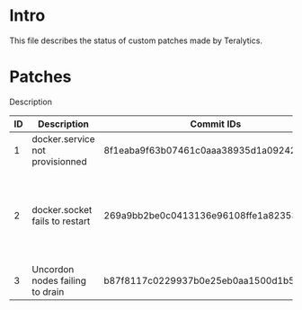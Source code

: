 Intro
=====
This file describes the status of custom patches made by Teralytics.

Patches
=======

Description

| ID | Description  | Commit IDs  | Resources | Status  |
|---|---|---|---|---|
| 1  | docker.service not provisionned | 8f1eaba9f63b07461c0aaa38935d1a09242cf51 | [PR Link](https://github.com/kubernetes-sigs/kubespray/pull/6518) | In review by Kubespray  |
| 2  | docker.socket fails to restart | 269a9bb2be0c0413136e96108ffe1a8235393fad | [Tera PR Link](https://github.com/teralytics/kubespray/pull/5) | No ideal solution found. Waiting for #1 to be merged first  |
| 3  | Uncordon nodes failing to drain | b87f8117c0229937b0e25eb0aa1500d1b5c22ec1 | [PR Link](https://github.com/kubernetes-sigs/kubespray/pull/6546/files) | In review by Kubespray  |
